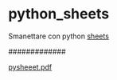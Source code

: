 # python_sheets
Smanettare con python [sheets](https://www.pythonsheets.com/)

#############

[pysheeet.pdf](https://github.com/lmsd23/python_sheets/files/10468305/pysheeet.pdf)
